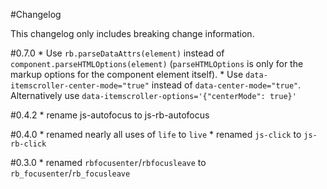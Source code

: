 #Changelog

This changelog only includes breaking change information.

#0.7.0
    * Use `rb.parseDataAttrs(element)` instead of `component.parseHTMLOptions(element)` (`parseHTMLOptions` is only for the markup options for the component element itself).
    * Use `data-itemscroller-center-mode="true"` instead of `data-center-mode="true"`. Alternatively use `data-itemscroller-options='{"centerMode": true}'`

#0.4.2
    * rename js-autofocus to js-rb-autofocus

#0.4.0
    * renamed nearly all uses of `life` to `live`
    * renamed `js-click` to `js-rb-click`

#0.3.0
    * renamed `rbfocusenter`/`rbfocusleave` to `rb_focusenter`/`rb_focusleave`
